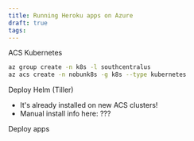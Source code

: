```yaml
---
title: Running Heroku apps on Azure
draft: true
tags:
---
```


ACS Kubernetes

```bash
az group create -n k8s -l southcentralus
az acs create -n nobunk8s -g k8s --type kubernetes
```

Deploy Helm (Tiller)
* It's already installed on new ACS clusters!
* Manual install info here: ???

Deploy apps
